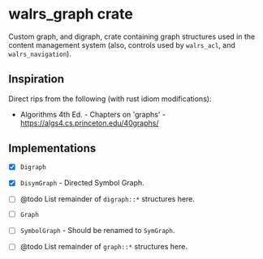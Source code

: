 # walrs_graph crate

Custom graph, and digraph, crate containing graph structures used in the content management system (also, controls used by `walrs_acl`, and `walrs_navigation`).

## Inspiration

Direct rips from the following (with rust idiom modifications):

- Algorithms 4th Ed. - Chapters on 'graphs' - https://algs4.cs.princeton.edu/40graphs/

## Implementations

- [x] `Digraph`
- [x] `DisymGraph` - Directed Symbol Graph.
- [ ] @todo List remainder of `digraph::*` structures here.
- [ ] `Graph`
- [ ] `SymbolGraph` - Should be renamed to `SymGraph`.
- [ ] @todo List remainder of `graph::*` structures here.

